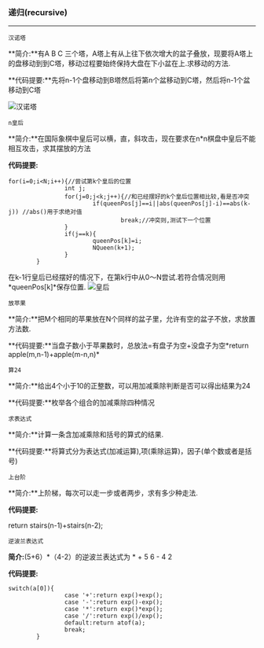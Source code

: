 ### 递归(recursive)
---
```
汉诺塔
```
**简介:**有A B C 三个塔，A塔上有从上往下依次增大的盆子叠放，现要将A塔上的盘移动到到C塔，移动过程要始终保持大盘在下小盆在上.求移动的方法.
    
**代码提要:**先将n-1个盘移动到B塔然后将第n个盆移动到C塔，然后将n-1个盆移动到C塔
    
![汉诺塔](https://ss0.bdstatic.com/70cFvHSh_Q1YnxGkpoWK1HF6hhy/it/u=3754864839,85892457&fm=26&gp=0.jpg)
	
```
n皇后
```
**简介:**在国际象棋中皇后可以横，直，斜攻击，现在要求在n*n棋盘中皇后不能相互攻击，求其摆放的方法
	
**代码提要:**
```
for(i=0;i<N;i++){//尝试第k个皇后的位置
                int j;
                for(j=0;j<k;j++){//和已经摆好的k个皇后位置相比较,看是否冲突
                        if(queenPos[j]==i||abs(queenPos[j]-i)==abs(k-j)) //abs()用于求绝对值
                                break;//冲突则,测试下一个位置
                }
                if(j==k){
                        queenPos[k]=i;
                        NQueen(k+1);
                }
        }
```
在k-1行皇后已经摆好的情况下，在第k行中从0～N尝试.若符合情况则用*queenPos[k]*保存位置.
![皇后](https://ss0.bdstatic.com/70cFvHSh_Q1YnxGkpoWK1HF6hhy/it/u=3432494824,4084835634&fm=27&gp=0.jpg)
```
放苹果
```
**简介:**把M个相同的苹果放在N个同样的盆子里，允许有空的盆子不放，求放置方法数.
	
**代码提要:**当盘子数小于苹果数时，总放法=有盘子为空+没盘子为空\*return apple(m,n-1)+apple(m-n,n)\*
```
算24
```
**简介:**给出4个小于10的正整数，可以用加减乘除判断是否可以得出结果为24
	
**代码提要:**枚举各个组合的加减乘除四种情况
```
求表达式
```
**简介:**计算一条含加减乘除和括号的算式的结果.	

**代码提要:**将算式分为表达式(加减运算),项(乘除运算)，因子(单个数或者是括号)
```
上台阶
```
**简介:**上阶梯，每次可以走一步或者两步，求有多少种走法.	

**代码提要:**	

return stairs(n-1)+stairs(n-2);
```
逆波兰表达式
```
**简介:**(5+6）*（4-2）的逆波兰表达式为	*	+	5	6	-	4	2	

**代码提要:**
```
switch(a[0]){
                case '+':return exp()+exp();
                case '-':return exp()-exp();
                case '*':return exp()*exp();
                case '/':return exp()/exp();
                default:return atof(a);           
                break;
        }

```
